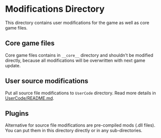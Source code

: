 # Modifications Directory

This directory contains user modifications for the game as well as core game files.

## Core game files

Core game files contains in `__core__` directory and shouldn't be modified directly, because all modifications will be overwritten with next game update.

## User source modifications

Put all source file modifications to `UserCode` directory. Read more details in [UserCode/README.md](UserCode/README.md).

## Plugins

Alternative for source file modifications are pre-compiled mods (.dll files). You can put them in this directory directly or in any sub-directories.
